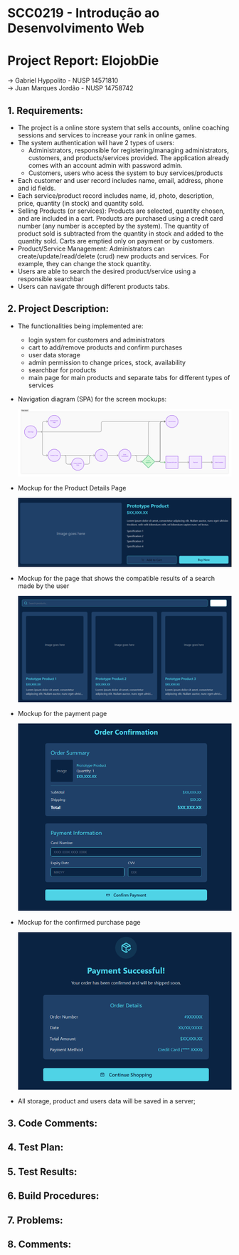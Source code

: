 # SCC0219 - Introdução ao Desenvolvimento Web <br/>

# Project Report: ElojobDie
-> Gabriel Hyppolito - NUSP 14571810 </br>
-> Juan Marques Jordão - NUSP 14758742 </br>

## 1. Requirements:
  * The project is a online store system that sells accounts, online coaching sessions and services to increase your rank in online games.
  * The system authentication will have 2 types of users:
      - Administrators, responsible for registering/managing administrators, customers, and products/services provided. The application already comes with an account admin with password admin.
      - Customers, users who acess the system to buy services/products
  * Each customer and user record includes name, email, address, phone and id fields.
  * Each service/product record includes name, id, photo, description, price, quantity (in stock) and quantity sold.
  * Selling Products (or services): Products are selected, quantity chosen, and are included in a cart. Products are purchased using a credit card number (any number is accepted by the system). The quantity of product sold is subtracted from the quantity in stock and added to the quantity sold. Carts are emptied only on payment or by          customers.
  * Product/Service Management: Administrators can create/update/read/delete (crud) new products and services. For example, they can change the stock quantity.
  * Users are able to search the desired product/service using a responsible searchbar
  * Users can navigate through different products tabs.

## 2. Project Description:
  * The functionalities being implemented are:
     - login system for customers and administrators
     - cart to add/remove products and confirm purchases
     - user data storage
     - admin permission to change prices, stock, availability
     - searchbar for products
     - main page for main products and separate tabs for different types of services

   * Navigation diagram (SPA) for the screen mockups:
     <p align="center">
      <img src="naviDiagram.png" alt="Diagram"/>
     </p>

   * Mockup for the Product Details Page
     <p>
      <img src="prodDetails.png" alt="Details"/>
     </p>

   * Mockup for the page that shows the compatible results of a search made by the user
     <p>
      <img src="searchResult.png" alt="Search"/>
     </p>

   * Mockup for the payment page
     <p>
      <img src="orderPage.png" alt="Order"/>
     </p>

   * Mockup for the confirmed purchase page
     <p>
      <img src="confirmedPage.png" alt="Confirmed"/>
     </p>
     
   * All storage, product and users data will be saved in a server;

## 3. Code Comments:

## 4. Test Plan:

## 5. Test Results:

## 6. Build Procedures:

## 7. Problems:

## 8. Comments:
